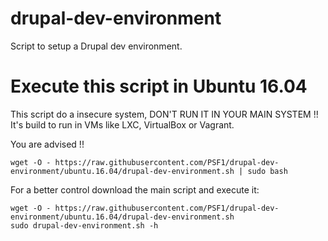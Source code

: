 # drupal-dev-environment
Script to setup a Drupal dev environment.

# Execute this script in Ubuntu 16.04

This script do a insecure system, DON'T RUN IT IN YOUR MAIN SYSTEM !! It's build to run in VMs like LXC, VirtualBox or Vagrant.

You are advised !!

```wget -O - https://raw.githubusercontent.com/PSF1/drupal-dev-environment/ubuntu.16.04/drupal-dev-environment.sh | sudo bash```

For a better control download the main script and execute it:

```
wget -O - https://raw.githubusercontent.com/PSF1/drupal-dev-environment/ubuntu.16.04/drupal-dev-environment.sh
sudo drupal-dev-environment.sh -h
```
